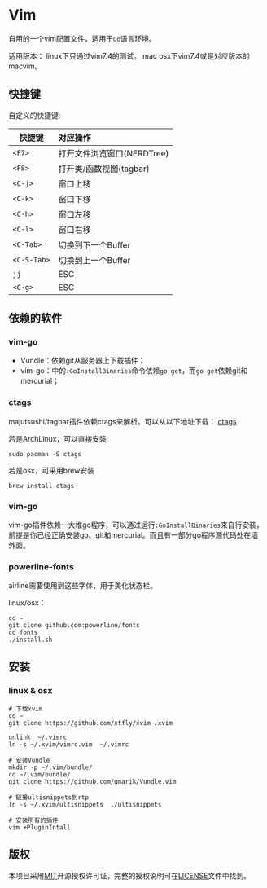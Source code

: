 Vim
======

自用的一个vim配置文件，适用于`Go`语言环境。

适用版本：
linux下只通过vim7.4的测试。
mac osx下vim7.4或是对应版本的macvim。

## 快捷键

自定义的快捷键:

 快捷键        | 对应操作
 ------------- | :---------
 `<F7>`        | 打开文件浏览窗口(NERDTree)
 `<F8>`        | 打开类/函数视图(tagbar)
 `<C-j>`       | 窗口上移
 `<C-k>`       | 窗口下移
 `<C-h>`       | 窗口左移
 `<C-l>`       | 窗口右移
 `<C-Tab>`     | 切换到下一个Buffer
 `<C-S-Tab>`   | 切换到上一个Buffer
 `jj`          | ESC
 `<C-g>`       | ESC

## 依赖的软件

### vim-go
- Vundle：依赖git从服务器上下载插件；
- vim-go：中的`:GoInstallBinaries`命令依赖`go get`，而`go get`依赖git和mercurial；

### ctags
majutsushi/tagbar插件依赖ctags来解析。可以从以下地址下载：
[ctags](http://ctags.sourceforge.net/)

若是ArchLinux，可以直接安装
```shell
sudo pacman -S ctags
```

若是osx，可采用brew安装
```shell
brew install ctags
```

### vim-go
vim-go插件依赖一大堆go程序，可以通过运行`:GoInstallBinaries`来自行安装，
前提是你已经正确安装go、git和mercurial。而且有一部分go程序源代码处在墙外面。

### powerline-fonts
airline需要使用到这些字体，用于美化状态栏。

linux/osx：
```shell
cd ~
git clone github.com:powerline/fonts
cd fonts
./install.sh
```

## 安装

### linux & osx
```shell
# 下载xvim
cd ~
git clone https://github.com/xtfly/xvim .xvim

unlink  ~/.vimrc
ln -s ~/.xvim/vimrc.vim  ~/.vimrc

# 安装Vundle
mkdir -p ~/.vim/bundle/
cd ~/.vim/bundle/
git clone https://github.com/gmarik/Vundle.vim

# 链接ultisnippets到rtp
ln -s ~/.xvim/ultisnippets  ./ultisnippets

# 安装所有的插件
vim +PluginIntall
```

## 版权

本项目采用[MIT](http://opensource.org/licenses/MIT)开源授权许可证，完整的授权说明可在[LICENSE](LICENSE)文件中找到。
